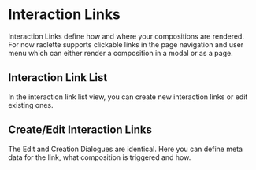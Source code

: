 # Interaction Links

Interaction Links define how and where your compositions are rendered. For now raclette supports clickable links in the page navigation and user menu which can either render a composition in a modal or as a page.

## Interaction Link List

In the interaction link list view, you can create new interaction links or edit existing ones.

<ThemeImage 
  light-src="/graphics/workbench/interactionLinks/list-light.png"
  dark-src="/graphics/workbench/interactionLinks/list-dark.png"
  alt="Interaction Link List"
/>

## Create/Edit Interaction Links

The Edit and Creation Dialogues are identical. Here you can define meta data for the link, what composition is triggered and how.

<ThemeImage 
  light-src="/graphics/workbench/interactionLinks/create-light.png"
  dark-src="/graphics/workbench/interactionLinks/create-dark.png"
  alt="Interaction Link Edit"
/>
